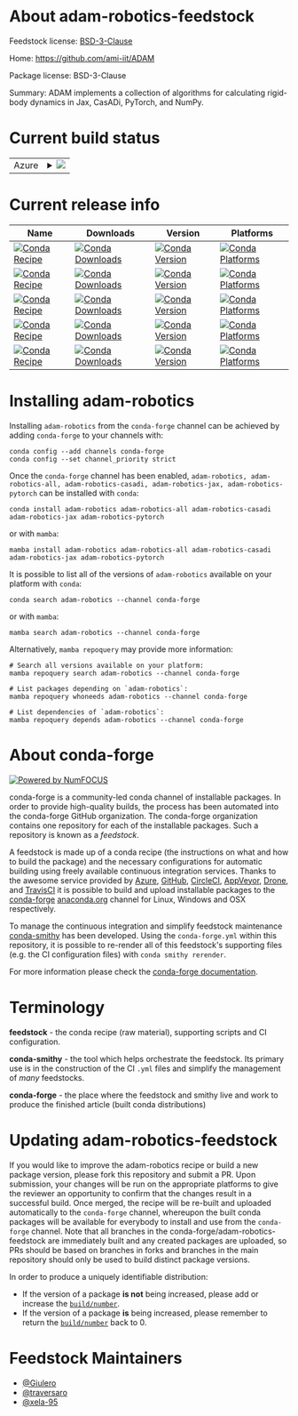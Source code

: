 About adam-robotics-feedstock
=============================

Feedstock license: [BSD-3-Clause](https://github.com/conda-forge/adam-robotics-feedstock/blob/main/LICENSE.txt)

Home: https://github.com/ami-iit/ADAM

Package license: BSD-3-Clause

Summary: ADAM implements a collection of algorithms for calculating rigid-body dynamics in Jax, CasADi, PyTorch, and NumPy.

Current build status
====================


<table>
    
  <tr>
    <td>Azure</td>
    <td>
      <details>
        <summary>
          <a href="https://dev.azure.com/conda-forge/feedstock-builds/_build/latest?definitionId=19488&branchName=main">
            <img src="https://dev.azure.com/conda-forge/feedstock-builds/_apis/build/status/adam-robotics-feedstock?branchName=main">
          </a>
        </summary>
        <table>
          <thead><tr><th>Variant</th><th>Status</th></tr></thead>
          <tbody><tr>
              <td>linux_64_numpy1.22</td>
              <td>
                <a href="https://dev.azure.com/conda-forge/feedstock-builds/_build/latest?definitionId=19488&branchName=main">
                  <img src="https://dev.azure.com/conda-forge/feedstock-builds/_apis/build/status/adam-robotics-feedstock?branchName=main&jobName=linux&configuration=linux%20linux_64_numpy1.22" alt="variant">
                </a>
              </td>
            </tr><tr>
              <td>linux_64_numpy1.23</td>
              <td>
                <a href="https://dev.azure.com/conda-forge/feedstock-builds/_build/latest?definitionId=19488&branchName=main">
                  <img src="https://dev.azure.com/conda-forge/feedstock-builds/_apis/build/status/adam-robotics-feedstock?branchName=main&jobName=linux&configuration=linux%20linux_64_numpy1.23" alt="variant">
                </a>
              </td>
            </tr><tr>
              <td>linux_64_numpy1.26</td>
              <td>
                <a href="https://dev.azure.com/conda-forge/feedstock-builds/_build/latest?definitionId=19488&branchName=main">
                  <img src="https://dev.azure.com/conda-forge/feedstock-builds/_apis/build/status/adam-robotics-feedstock?branchName=main&jobName=linux&configuration=linux%20linux_64_numpy1.26" alt="variant">
                </a>
              </td>
            </tr><tr>
              <td>osx_64_python3.10.____cpython</td>
              <td>
                <a href="https://dev.azure.com/conda-forge/feedstock-builds/_build/latest?definitionId=19488&branchName=main">
                  <img src="https://dev.azure.com/conda-forge/feedstock-builds/_apis/build/status/adam-robotics-feedstock?branchName=main&jobName=osx&configuration=osx%20osx_64_python3.10.____cpython" alt="variant">
                </a>
              </td>
            </tr><tr>
              <td>osx_64_python3.11.____cpython</td>
              <td>
                <a href="https://dev.azure.com/conda-forge/feedstock-builds/_build/latest?definitionId=19488&branchName=main">
                  <img src="https://dev.azure.com/conda-forge/feedstock-builds/_apis/build/status/adam-robotics-feedstock?branchName=main&jobName=osx&configuration=osx%20osx_64_python3.11.____cpython" alt="variant">
                </a>
              </td>
            </tr><tr>
              <td>osx_64_python3.12.____cpython</td>
              <td>
                <a href="https://dev.azure.com/conda-forge/feedstock-builds/_build/latest?definitionId=19488&branchName=main">
                  <img src="https://dev.azure.com/conda-forge/feedstock-builds/_apis/build/status/adam-robotics-feedstock?branchName=main&jobName=osx&configuration=osx%20osx_64_python3.12.____cpython" alt="variant">
                </a>
              </td>
            </tr><tr>
              <td>osx_64_python3.9.____cpython</td>
              <td>
                <a href="https://dev.azure.com/conda-forge/feedstock-builds/_build/latest?definitionId=19488&branchName=main">
                  <img src="https://dev.azure.com/conda-forge/feedstock-builds/_apis/build/status/adam-robotics-feedstock?branchName=main&jobName=osx&configuration=osx%20osx_64_python3.9.____cpython" alt="variant">
                </a>
              </td>
            </tr>
          </tbody>
        </table>
      </details>
    </td>
  </tr>
</table>

Current release info
====================

| Name | Downloads | Version | Platforms |
| --- | --- | --- | --- |
| [![Conda Recipe](https://img.shields.io/badge/recipe-adam--robotics-green.svg)](https://anaconda.org/conda-forge/adam-robotics) | [![Conda Downloads](https://img.shields.io/conda/dn/conda-forge/adam-robotics.svg)](https://anaconda.org/conda-forge/adam-robotics) | [![Conda Version](https://img.shields.io/conda/vn/conda-forge/adam-robotics.svg)](https://anaconda.org/conda-forge/adam-robotics) | [![Conda Platforms](https://img.shields.io/conda/pn/conda-forge/adam-robotics.svg)](https://anaconda.org/conda-forge/adam-robotics) |
| [![Conda Recipe](https://img.shields.io/badge/recipe-adam--robotics--all-green.svg)](https://anaconda.org/conda-forge/adam-robotics-all) | [![Conda Downloads](https://img.shields.io/conda/dn/conda-forge/adam-robotics-all.svg)](https://anaconda.org/conda-forge/adam-robotics-all) | [![Conda Version](https://img.shields.io/conda/vn/conda-forge/adam-robotics-all.svg)](https://anaconda.org/conda-forge/adam-robotics-all) | [![Conda Platforms](https://img.shields.io/conda/pn/conda-forge/adam-robotics-all.svg)](https://anaconda.org/conda-forge/adam-robotics-all) |
| [![Conda Recipe](https://img.shields.io/badge/recipe-adam--robotics--casadi-green.svg)](https://anaconda.org/conda-forge/adam-robotics-casadi) | [![Conda Downloads](https://img.shields.io/conda/dn/conda-forge/adam-robotics-casadi.svg)](https://anaconda.org/conda-forge/adam-robotics-casadi) | [![Conda Version](https://img.shields.io/conda/vn/conda-forge/adam-robotics-casadi.svg)](https://anaconda.org/conda-forge/adam-robotics-casadi) | [![Conda Platforms](https://img.shields.io/conda/pn/conda-forge/adam-robotics-casadi.svg)](https://anaconda.org/conda-forge/adam-robotics-casadi) |
| [![Conda Recipe](https://img.shields.io/badge/recipe-adam--robotics--jax-green.svg)](https://anaconda.org/conda-forge/adam-robotics-jax) | [![Conda Downloads](https://img.shields.io/conda/dn/conda-forge/adam-robotics-jax.svg)](https://anaconda.org/conda-forge/adam-robotics-jax) | [![Conda Version](https://img.shields.io/conda/vn/conda-forge/adam-robotics-jax.svg)](https://anaconda.org/conda-forge/adam-robotics-jax) | [![Conda Platforms](https://img.shields.io/conda/pn/conda-forge/adam-robotics-jax.svg)](https://anaconda.org/conda-forge/adam-robotics-jax) |
| [![Conda Recipe](https://img.shields.io/badge/recipe-adam--robotics--pytorch-green.svg)](https://anaconda.org/conda-forge/adam-robotics-pytorch) | [![Conda Downloads](https://img.shields.io/conda/dn/conda-forge/adam-robotics-pytorch.svg)](https://anaconda.org/conda-forge/adam-robotics-pytorch) | [![Conda Version](https://img.shields.io/conda/vn/conda-forge/adam-robotics-pytorch.svg)](https://anaconda.org/conda-forge/adam-robotics-pytorch) | [![Conda Platforms](https://img.shields.io/conda/pn/conda-forge/adam-robotics-pytorch.svg)](https://anaconda.org/conda-forge/adam-robotics-pytorch) |

Installing adam-robotics
========================

Installing `adam-robotics` from the `conda-forge` channel can be achieved by adding `conda-forge` to your channels with:

```
conda config --add channels conda-forge
conda config --set channel_priority strict
```

Once the `conda-forge` channel has been enabled, `adam-robotics, adam-robotics-all, adam-robotics-casadi, adam-robotics-jax, adam-robotics-pytorch` can be installed with `conda`:

```
conda install adam-robotics adam-robotics-all adam-robotics-casadi adam-robotics-jax adam-robotics-pytorch
```

or with `mamba`:

```
mamba install adam-robotics adam-robotics-all adam-robotics-casadi adam-robotics-jax adam-robotics-pytorch
```

It is possible to list all of the versions of `adam-robotics` available on your platform with `conda`:

```
conda search adam-robotics --channel conda-forge
```

or with `mamba`:

```
mamba search adam-robotics --channel conda-forge
```

Alternatively, `mamba repoquery` may provide more information:

```
# Search all versions available on your platform:
mamba repoquery search adam-robotics --channel conda-forge

# List packages depending on `adam-robotics`:
mamba repoquery whoneeds adam-robotics --channel conda-forge

# List dependencies of `adam-robotics`:
mamba repoquery depends adam-robotics --channel conda-forge
```


About conda-forge
=================

[![Powered by
NumFOCUS](https://img.shields.io/badge/powered%20by-NumFOCUS-orange.svg?style=flat&colorA=E1523D&colorB=007D8A)](https://numfocus.org)

conda-forge is a community-led conda channel of installable packages.
In order to provide high-quality builds, the process has been automated into the
conda-forge GitHub organization. The conda-forge organization contains one repository
for each of the installable packages. Such a repository is known as a *feedstock*.

A feedstock is made up of a conda recipe (the instructions on what and how to build
the package) and the necessary configurations for automatic building using freely
available continuous integration services. Thanks to the awesome service provided by
[Azure](https://azure.microsoft.com/en-us/services/devops/), [GitHub](https://github.com/),
[CircleCI](https://circleci.com/), [AppVeyor](https://www.appveyor.com/),
[Drone](https://cloud.drone.io/welcome), and [TravisCI](https://travis-ci.com/)
it is possible to build and upload installable packages to the
[conda-forge](https://anaconda.org/conda-forge) [anaconda.org](https://anaconda.org/)
channel for Linux, Windows and OSX respectively.

To manage the continuous integration and simplify feedstock maintenance
[conda-smithy](https://github.com/conda-forge/conda-smithy) has been developed.
Using the ``conda-forge.yml`` within this repository, it is possible to re-render all of
this feedstock's supporting files (e.g. the CI configuration files) with ``conda smithy rerender``.

For more information please check the [conda-forge documentation](https://conda-forge.org/docs/).

Terminology
===========

**feedstock** - the conda recipe (raw material), supporting scripts and CI configuration.

**conda-smithy** - the tool which helps orchestrate the feedstock.
                   Its primary use is in the construction of the CI ``.yml`` files
                   and simplify the management of *many* feedstocks.

**conda-forge** - the place where the feedstock and smithy live and work to
                  produce the finished article (built conda distributions)


Updating adam-robotics-feedstock
================================

If you would like to improve the adam-robotics recipe or build a new
package version, please fork this repository and submit a PR. Upon submission,
your changes will be run on the appropriate platforms to give the reviewer an
opportunity to confirm that the changes result in a successful build. Once
merged, the recipe will be re-built and uploaded automatically to the
`conda-forge` channel, whereupon the built conda packages will be available for
everybody to install and use from the `conda-forge` channel.
Note that all branches in the conda-forge/adam-robotics-feedstock are
immediately built and any created packages are uploaded, so PRs should be based
on branches in forks and branches in the main repository should only be used to
build distinct package versions.

In order to produce a uniquely identifiable distribution:
 * If the version of a package **is not** being increased, please add or increase
   the [``build/number``](https://docs.conda.io/projects/conda-build/en/latest/resources/define-metadata.html#build-number-and-string).
 * If the version of a package **is** being increased, please remember to return
   the [``build/number``](https://docs.conda.io/projects/conda-build/en/latest/resources/define-metadata.html#build-number-and-string)
   back to 0.

Feedstock Maintainers
=====================

* [@Giulero](https://github.com/Giulero/)
* [@traversaro](https://github.com/traversaro/)
* [@xela-95](https://github.com/xela-95/)

